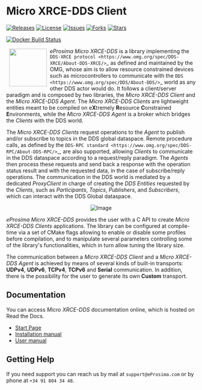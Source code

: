# Micro XRCE-DDS Client

[![Releases](https://img.shields.io/github/release/eProsima/Micro-XRCE-DDS-Client.svg)](https://github.com/eProsima/Micro-XRCE-DDS-Client/releases)
[![License](https://img.shields.io/github/license/eProsima/Micro-XRCE-DDS-Client.svg)](https://github.com/eProsima/Micro-XRCE-DDS-Client/blob/master/LICENSE)
[![Issues](https://img.shields.io/github/issues/eProsima/Micro-XRCE-DDS-Client.svg)](https://github.com/eProsima/Micro-XRCE-DDS-Client/issues)
[![Forks](https://img.shields.io/github/forks/eProsima/Micro-XRCE-DDS-Client.svg)](https://github.com/eProsima/Micro-XRCE-DDS-Client/network/members)
[![Stars](https://img.shields.io/github/stars/eProsima/Micro-XRCE-DDS-Client.svg)](https://github.com/eProsima/Micro-XRCE-DDS-Client/stargazers)

[![Docker Build Status](https://img.shields.io/docker/cloud/build/eprosima/micro-xrce-dds-client)](https://hub.docker.com/r/eprosima/micro-xrce-dds-client/)

<a href="http://www.eprosima.com"><img src="https://encrypted-tbn3.gstatic.com/images?q=tbn:ANd9GcSd0PDlVz1U_7MgdTe0FRIWD0Jc9_YH-gGi0ZpLkr-qgCI6ZEoJZ5GBqQ" align="left" hspace="8" vspace="2" width="100" height="100" ></a>

*eProsima Micro XRCE-DDS* is a library implementing the `DDS-XRCE protocol <https://www.omg.org/spec/DDS-XRCE/About-DDS-XRCE/>`_ as defined and maintained by the OMG, whose aim is to allow resource constrained devices such as microcontrollers to communicate with the `DDS <https://www.omg.org/spec/DDS/About-DDS/>`_ world as any other DDS actor would do.
It follows a client/server paradigm and is composed by two libraries, the *Micro XRCE-DDS Client* and the *Micro XRCE-DDS Agent*. The *Micro XRCE-DDS Clients* are lightweight entities meant to be compiled on e**X**tremely **R**esource **C**onstrained **E**nvironments, while the *Micro XRCE-DDS Agent* is a broker which bridges the *Clients* with the DDS world.

The *Micro XRCE-DDS Clients* request operations to the *Agent* to publish and/or subscribe to topics in the DDS global dataspace. Remote procedure calls, as defined by the `DDS-RPC standard <https://www.omg.org/spec/DDS-RPC/About-DDS-RPC/>`_, are also supported, allowing *Clients* to communicate in the DDS dataspace according to a request/reply paradigm.
The *Agents* then process these requests and send back a response with the operation status result and with the requested data, in the case of subscribe/reply operations.
The communication in the DDS world is mediated by a dedicated *ProxyClient* in charge of creating the *DDS Entities* requested by the *Clients*, such as *Participants*, *Topics*, *Publishers*, and *Subscribers*, which can interact with the DDS Global dataspace.

<p align="center"> <img src="docs/client_architecture.png" alt="Image"/> </p>

*eProsima Micro XRCE-DDS* provides the user with a C API to create *Micro XRCE-DDS Clients* applications. The library can be configured at compile-time via a set of CMake flags allowing to enable or disable some profiles before compilation, and to manipulate several parameters controlling some of the library's functionalities, which in turn allow tuning the library size.

The communication between a *Micro XRCE-DDS Client* and a *Micro XRCE-DDS Agent* is achieved by means of several kinds of built-in transports: **UDPv4**, **UDPv6**, **TCPv4**, **TCPv6** and **Serial** communication. In addition, there is the possibility for the user to generate its own **Custom** transport.

## Documentation

You can access *Micro XRCE-DDS* documentation online, which is hosted on Read the Docs.

* [Start Page](http://micro-xrce-dds.readthedocs.io)
* [Installation manual](http://micro-xrce-dds.readthedocs.io/en/latest/installation.html)
* [User manual](http://micro-xrce-dds.readthedocs.io/en/latest/introduction.html)

## Getting Help

If you need support you can reach us by mail at `support@eProsima.com` or by phone at `+34 91 804 34 48`.
